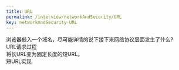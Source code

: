 ```yaml
---
title: URL
permalink: /interview/networkAndSecurity/URL
key: networkAndSecurity-URL
---
```


浏览器敲入一个域名，尽可能详情的说下接下来网络协议层面发生了什么?  
URL请求过程  
将长URL变为固定长度的短URL。  
短URL实现  